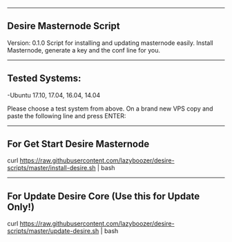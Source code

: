 ---------
Desire Masternode Script
---------
Version: 0.1.0
Script for installing and updating masternode easily. Install Masternode, generate a key and the conf line for you.

---------------
Tested Systems: 
---------------
-Ubuntu 17.10, 17.04, 16.04, 14.04

Please choose a test system from above.
On a brand new VPS copy and paste the following line and press ENTER:

----------------------------------------------------
For Get Start Desire Masternode
----------------------------------------------------

curl https://raw.githubusercontent.com/lazyboozer/desire-scripts/master/install-desire.sh | bash

----------------------------------------------------
For Update Desire Core (Use this for Update Only!)
----------------------------------------------------

curl https://raw.githubusercontent.com/lazyboozer/desire-scripts/master/update-desire.sh | bash
